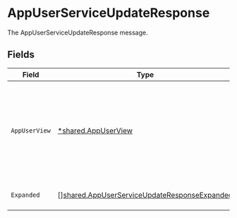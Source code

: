 # AppUserServiceUpdateResponse

The AppUserServiceUpdateResponse message.


## Fields

| Field                                                                                                               | Type                                                                                                                | Required                                                                                                            | Description                                                                                                         |
| ------------------------------------------------------------------------------------------------------------------- | ------------------------------------------------------------------------------------------------------------------- | ------------------------------------------------------------------------------------------------------------------- | ------------------------------------------------------------------------------------------------------------------- |
| `AppUserView`                                                                                                       | [*shared.AppUserView](../../../pkg/models/shared/appuserview.md)                                                    | :heavy_minus_sign:                                                                                                  | The AppUserView contains an app user as well as paths for apps, identity users, and last usage in expanded arrays.  |
| `Expanded`                                                                                                          | [][shared.AppUserServiceUpdateResponseExpanded](../../../pkg/models/shared/appuserserviceupdateresponseexpanded.md) | :heavy_minus_sign:                                                                                                  | The expanded field.                                                                                                 |